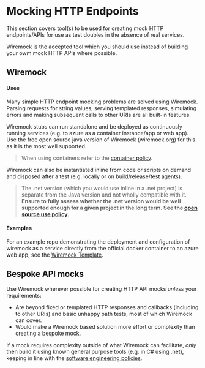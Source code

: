 # Mocking HTTP Endpoints

This section covers tool(s) to be used for creating mock HTTP endpoints/APIs for use as test doubles in the absence of real services.

Wiremock is the accepted tool which you should use instead of building your owm mock HTTP APIs where possible.

## Wiremock

#### Uses

Many simple HTTP endpoint mocking problems are solved using Wiremock. Parsing requests for string values, serving templated responses, simulating errors and making subsequent calls to other URIs are all built-in features.

Wiremock stubs can run standalone and be deployed as continuously running services (e.g. to azure as a container instance/app or web app). Use the free open source java version of Wiremock (wiremock.org) for this as it is the most well supported.

>When using containers refer to the [container policy](/software-engineering-policies/Containers/ContainerPolicy.md).

Wiremock can also be instantiated inline from code or scripts on demand and disposed after a test (e.g. locally or on build/release/test agents). 
>The .net version (which you would use inline in a .net project) is separate from the Java version and not wholly compatible with it. **Ensure to fully assess whether the .net version would be well supported enough for a given project in the long term. See the [open source use policy](/software-engineering-policies/OpenSourceUse/OpenSourceUsePolicy.md).**

#### Examples

For an example repo demonstrating the deployment and configuration of wiremock as a service directly from the official docker container to an azure web app, see the [Wiremock Template](https://github.com/UKHO/wiremock-template).


## Bespoke API mocks

Use Wiremock wherever possible for creating HTTP API mocks _unless_ your requirements:

- Are beyond fixed or templated HTTP responses and callbacks (including to other URIs) and basic unhappy path tests, most of which Wiremock can cover.
- Would make a Wiremock based solution more effort or complexity than creating a bespoke mock.

If a mock requires complexity outside of what Wiremock can facilitate, _only_ then build it using known general purpose tools (e.g. in C# using .net), keeping in line with the [software engineering policies](/software-engineering-policies).

